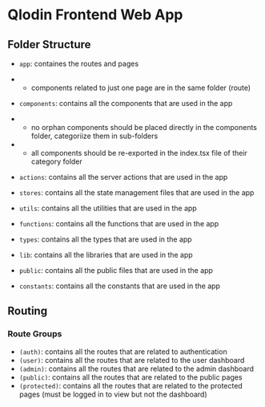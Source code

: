 # Qlodin Frontend Web App

## Folder Structure

- `app`: containes the routes and pages
- - components related to just one page are in the same folder (route)

- `components`: contains all the components that are used in the app
- - no orphan components should be placed directly in the components folder, categoriize them in sub-folders
- - all components should be re-exported in the index.tsx file of their category folder

- `actions`: contains all the server actions that are used in the app

- `stores`: contains all the state management files that are used in the app

- `utils`: contains all the utilities that are used in the app

- `functions`: contains all the functions that are used in the app

- `types`: contains all the types that are used in the app

- `lib`: contains all the libraries that are used in the app

- `public`: contains all the public files that are used in the app

- `constants`: contains all the constants that are used in the app

## Routing

### Route Groups
- `(auth)`: contains all the routes that are related to authentication
- `(user)`: contains all the routes that are related to the user dashboard
- `(admin)`: contains all the routes that are related to the admin dashboard
- `(public)`: contains all the routes that are related to the public pages
- `(protected)`: contains all the routes that are related to the protected pages (must be logged in to view but not the dashboard)
